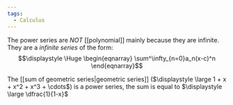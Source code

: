 ```yaml
---
tags:
  - Calculus
---
```

The power series are *NOT* [[polynomial]] mainly because they are infinite. They are a *infinite series* of the form:
$$\displaystyle \Huge \begin{eqnarray} 
\sum^\infty_{n=0}a_n(x-c)^n
\end{eqnarray}$$

The [[sum of geometric series|geometric series]] ($\displaystyle \large 1 + x + x^2 + x^3 + \cdots$) is a power series, the sum is equal to $\displaystyle \large \dfrac{1}{1-x}$